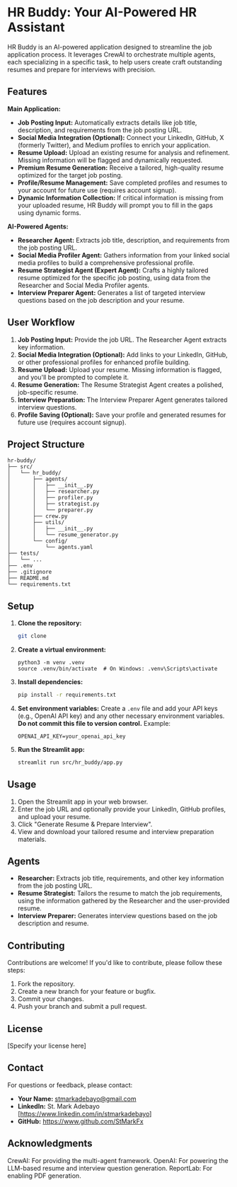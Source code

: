 # HR Buddy: Your AI-Powered HR Assistant

HR Buddy is an AI-powered application designed to streamline the job application process.  It leverages CrewAI to orchestrate multiple agents, each specializing in a specific task, to help users create craft outstanding resumes and prepare for interviews with precision.

## Features

**Main Application:**

* **Job Posting Input:** Automatically extracts details like job title, description, and requirements from the job posting URL.
* **Social Media Integration (Optional):** Connect your LinkedIn, GitHub, X (formerly Twitter), and Medium profiles to enrich your application.
* **Resume Upload:** Upload an existing resume for analysis and refinement. Missing information will be flagged and dynamically requested.
* **Premium Resume Generation:** Receive a tailored, high-quality resume optimized for the target job posting.
* **Profile/Resume Management:** Save completed profiles and resumes to your account for future use (requires account signup).
* **Dynamic Information Collection:**  If critical information is missing from your uploaded resume, HR Buddy will prompt you to fill in the gaps using dynamic forms.


**AI-Powered Agents:**

* **Researcher Agent:** Extracts job title, description, and requirements from the job posting URL.
* **Social Media Profiler Agent:** Gathers information from your linked social media profiles to build a comprehensive professional profile.
* **Resume Strategist Agent (Expert Agent):**  Crafts a highly tailored resume optimized for the specific job posting, using data from the Researcher and Social Media Profiler agents.
* **Interview Preparer Agent:** Generates a list of targeted interview questions based on the job description and your resume.


## User Workflow

1. **Job Posting Input:** Provide the job URL.  The Researcher Agent extracts key information.
2. **Social Media Integration (Optional):** Add links to your LinkedIn, GitHub, or other professional profiles for enhanced profile building.
3. **Resume Upload:** Upload your resume.  Missing information is flagged, and you'll be prompted to complete it.
4. **Resume Generation:** The Resume Strategist Agent creates a polished, job-specific resume.
5. **Interview Preparation:** The Interview Preparer Agent generates tailored interview questions.
6. **Profile Saving (Optional):** Save your profile and generated resumes for future use (requires account signup).

## Project Structure

```
hr-buddy/
├── src/
│   └── hr_buddy/
│       ├── agents/
│       │   ├── __init__.py
│       │   ├── researcher.py
│       │   ├── profiler.py
│       │   ├── strategist.py
│       │   └── preparer.py
│       ├── crew.py
│       ├── utils/
│       │   ├── __init__.py
│       │   └── resume_generator.py
│       └── config/
│           └── agents.yaml
├── tests/
│   └── ...
├── .env
├── .gitignore
├── README.md
└── requirements.txt
```

## Setup

1. **Clone the repository:**
   ```bash
   git clone 
   ```

2. **Create a virtual environment:**
   ```
   python3 -m venv .venv
   source .venv/bin/activate  # On Windows: .venv\Scripts\activate
   ```

3. **Install dependencies:**
   ```bash
   pip install -r requirements.txt
   ```

4. **Set environment variables:** Create a `.env` file and add your API keys (e.g., OpenAI API key) and any other necessary environment variables.  **Do not commit this file to version control.**  Example:

   ```
   OPENAI_API_KEY=your_openai_api_key
   ```

5. **Run the Streamlit app:**
   ```bash
   streamlit run src/hr_buddy/app.py
   ```

## Usage

1. Open the Streamlit app in your web browser.
2. Enter the job URL and optionally provide your LinkedIn, GitHub profiles, and upload your resume.
3. Click "Generate Resume & Prepare Interview".
4. View and download your tailored resume and interview preparation materials.

## Agents

* **Researcher:** Extracts job title, requirements, and other key information from the job posting URL.
* **Resume Strategist:** Tailors the resume to match the job requirements, using the information gathered by the Researcher and the user-provided resume.
* **Interview Preparer:** Generates interview questions based on the job description and resume.

## Contributing

Contributions are welcome! If you'd like to contribute, please follow these steps:

1. Fork the repository.
2. Create a new branch for your feature or bugfix.
3. Commit your changes.
4. Push your branch and submit a pull request.

## License

[Specify your license here]


## Contact

For questions or feedback, please contact:

 - **Your Name:** stmarkadebayo@gmail.com
 - **LinkedIn:** St. Mark Adebayo [https://www.linkedin.com/in/stmarkadebayo]
 - **GitHub:** https://www.github.com/StMarkFx

## Acknowledgments

CrewAI: For providing the multi-agent framework.
OpenAI: For powering the LLM-based resume and interview question generation.
ReportLab: For enabling PDF generation.